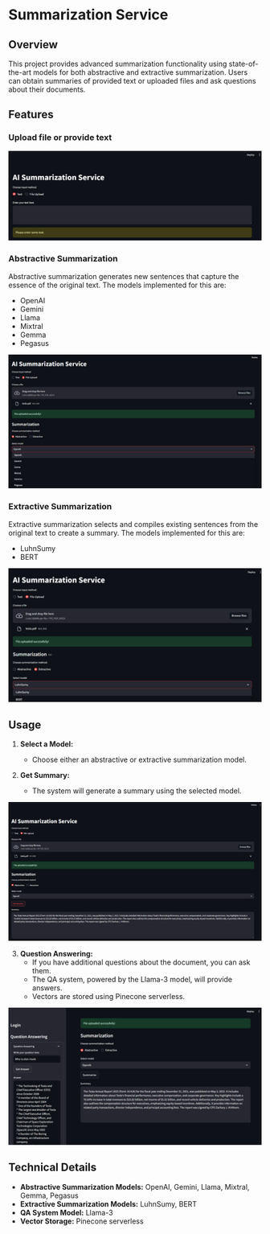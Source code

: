 # Summarization Service

## Overview

This project provides advanced summarization functionality using state-of-the-art models for both abstractive and extractive summarization. Users can obtain summaries of provided text or uploaded files and ask questions about their documents.

## Features

### Upload file or provide text 

![File upload/add text](./Screenshots/Two_input_options.png)


### Abstractive Summarization
Abstractive summarization generates new sentences that capture the essence of the original text. The models implemented for this are:
- OpenAI
- Gemini
- Llama
- Mixtral
- Gemma
- Pegasus

![Abstractive Summarization](./Screenshots/Abstractive_types.png)

### Extractive Summarization
Extractive summarization selects and compiles existing sentences from the original text to create a summary. The models implemented for this are:
- LuhnSumy
- BERT

![Extractive Summarization](./Screenshots/Extractive_types.png)

## Usage

1. **Select a Model:**
   - Choose either an abstractive or extractive summarization model.
  

2. **Get Summary:**
   - The system will generate a summary using the selected model.

![Summary Generated](./Screenshots/Final_response.png)

3. **Question Answering:**
   - If you have additional questions about the document, you can ask them.
   - The QA system, powered by the Llama-3 model, will provide answers.
   - Vectors are stored using Pinecone serverless.

![Question Answering](./Screenshots/QA.png)

## Technical Details

- **Abstractive Summarization Models:** OpenAI, Gemini, Llama, Mixtral, Gemma, Pegasus
- **Extractive Summarization Models:** LuhnSumy, BERT
- **QA System Model:** Llama-3
- **Vector Storage:** Pinecone serverless

